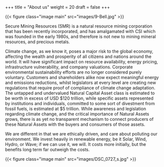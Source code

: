 +++
title = "About us"
weight = 20
draft = false
+++

{{< figure class="image main" src="images/9-Bell.jpg" >}}

Secure Mining Resources (SMR) is a natural resource mining corporation that has been recently incorporated, and has amalgamated with CSI which was founded in the early 1980s, and therefore is not new to mining mineral resources, and precious metals. 

Climate change, as we know it, poses a major risk to the global economy, affecting the wealth and prosperity of all citizens and nations around the world. It will have significant impact on resource availability, energy pricing, infrastructure vulnerability, and company valuations. Corporate environmental sustainability efforts are no longer considered purely voluntary. Customers and shareholders alike now expect meaningful energy and emissions reductions, whilst legislators at every level are creating new regulations that require proof of compliance of climate change adaptation. 
The untapped and undervalued Natural Capital Asset class is estimated to be worth in excess of USD $120 trillion, while specific assets represented by institutions and individuals, committed to some sort of divestment from fossil fuels, is estimated at $5 trillion. While awareness and legislation regarding climate change, and the critical importance of Natural Assets grows, there is as yet no transparent mechanism to connect producers of these Natural Assets with the buyers and consumers of those assets.

We are different in that we are ethically driven, and care about polluting our environment. We invest heavily in renewable energy, be it Solar, Wind, Hydro, or Wave; if we can use it, we will. It costs more initially, but the benefits long term far outweigh the costs.

{{< figure class="image main" src="images/DSC_0727_s.jpg" >}}


